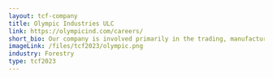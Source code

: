 ```yaml
---
layout: tcf-company
title: Olympic Industries ULC
link: https://olympicind.com/careers/
short_bio: Our company is involved primarily in the trading, manufacturing, and wholesale distribution of forest products. Established in 1972, we have a strong record of success and a clear vision for a sustainable future in our industry. We believe in the strength, versatility and ongoing viability of our forests.
imageLink: /files/tcf2023/olympic.png
industry: Forestry
type: tcf2023
---
```


